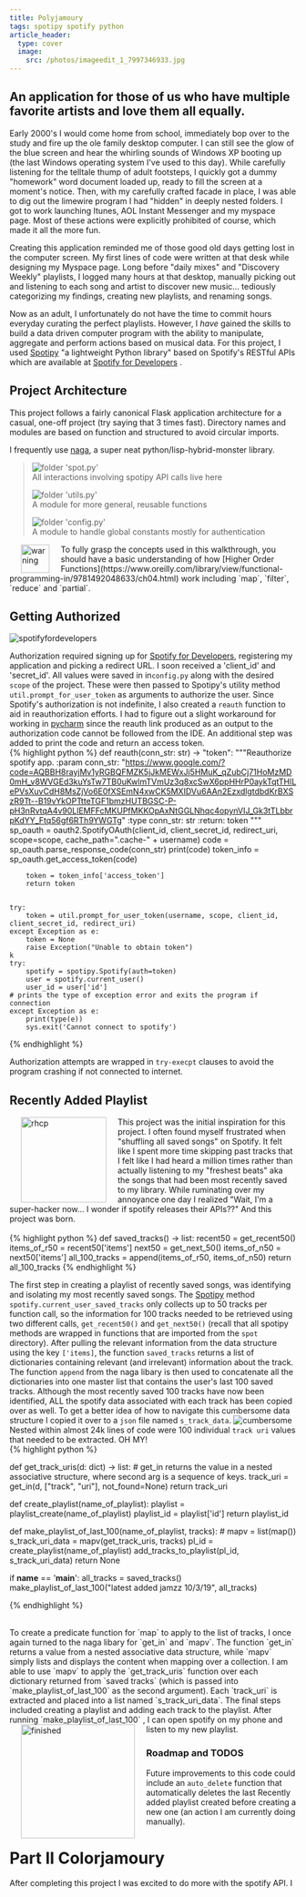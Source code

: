 ```yaml
---
title: Polyjamoury
tags: spotipy spotify python
article_header:
  type: cover
  image:
    src: /photos/imageedit_1_7997346933.jpg
---
```


## An application for those of us who have multiple favorite artists and love them all equally.

Early 2000's I would come home from school, immediately bop over to the study and fire up the ole family desktop computer.
I can still see the glow of the blue screen and hear the whirling sounds of Windows XP booting up (the last Windows operating system I've used to this day).
While carefully listening for the telltale thump of adult footsteps, I quickly got a dummy "homework" word document loaded up, ready to fill the screen
at a moment's notice. Then, with my carefully crafted facade in place, I was able to dig out the limewire program I had "hidden" in deeply nested folders. I
got to work launching Itunes, AOL Instant Messenger and my myspace page. Most of these actions were explicitly prohibited of course, which made it all the
more fun.

Creating this application reminded me of those good old days getting lost in the computer screen. My first lines of code were written at that desk
while designing my Myspace page. Long before "daily mixes" and "Discovery Weekly" playlists, I logged many hours at that desktop, manually picking out
and listening to each song and artist to discover new music... tediously categorizing my findings, creating new playlists, and renaming songs.

Now as an adult, I unfortunately do not have the time to commit hours everyday curating the perfect playlists. However, I *have* gained the skills to build a data driven 
computer program with the ability to manipulate, aggregate and perform actions based on musical data. For this project, I used [Spotipy](https://spotipy.readthedocs.io/en/latest/)
"a lightweight Python library" based on Spotify's RESTful APIs which are available at [Spotify for Developers](https://developer.spotify.com) .

## Project Architecture 

This project follows a fairly canonical Flask application architecture for a casual, one-off project (try saying that 3 times fast).
Directory names and modules are based on function and structured to avoid circular imports. 

I frequently use [naga](https://github.com/jjtolton/naga), a super neat python/lisp-hybrid-monster library.  
 
>![folder](/photos/Paomedia-Small-N-Flat-Folder-document.svg)  'spot.py'  
>  All interactions involving spotipy API calls live here  
>
>![folder](/photos/Paomedia-Small-N-Flat-Folder-document.svg)  'utils.py'  
>  A module for more general, reusable functions  
>
>![folder](/photos/Paomedia-Small-N-Flat-Folder-document.svg)  'config.py'  
>  A module to handle global constants mostly for authentication

<img src="/photos/warning-icon.png" alt="warning" width="50" align="left" hspace="20" />
To fully grasp the concepts used in this walkthrough, you should have a basic understanding of how [Higher Order Functions](https://www.oreilly.com/library/view/functional-programming-in/9781492048633/ch04.html) work including `map`, `filter`, `reduce` and `partial`.

## Getting Authorized  

![spotifyfordevelopers](/photos/1569616318416.png)

Authorization required signing up for [Spotify for Developers](https://developer.spotify.com), registering my application and picking a redirect URL. I soon received a 'client_id' and 'secret_id'.
All values were saved in in`config.py` along with the desired `scope` of the project. These were then passed to Spotipy's utility method `util.prompt_for_user_token` as arguments to authorize the user.
Since Spotify's authorization is not indefinite, I also created a `reauth` function to aid in reauthorization efforts. I had to figure out a slight workaround for working in [pycharm](https://www.jetbrains.com/pycharm/) since the reauth link produced as an output to the authorization code cannot be followed from the IDE. 
An additional step was added to print the code and return an access token.  
{% highlight python %}
    def reauth(conn_str: str) -> "token":
        """Reauthorize spotify app.
        :param conn_str: "https://www.google.com/?code=AQBBH8rayjMv1yRGBQFMZK5jJkMEWxJi5HMuK_qZubCj71HoMzMD0mH_v8WVGEd3kuYsTw7TB0uKwlmTVmUz3q8xcSwX6ppHHrP0aykTqtTHlLePVsXuvCdH8MsZjVo6E0fXSEmN4xwCK5MXIDVu6AAn2EzxdlgtdbdKrBXSzR9Tt--B19vYkOPTtteTGF1bmzHUTBGSC-P-pH3nRvtqA4v90LlEMFFcMKUPfMKKOpAxNtGGLNhqc4opynVIJ_Gk3tTLbbrpKdYY_Ftq56gf6RTh9YWGTg"
        :type conn_str: str
        :return: token
        """
        sp_oauth = oauth2.SpotifyOAuth(client_id, client_secret_id, redirect_uri,
                                       scope=scope, cache_path=".cache-" + username)
        code = sp_oauth.parse_response_code(conn_str)
        print(code)
        token_info = sp_oauth.get_access_token(code)
    
        token = token_info['access_token']
        return token
    
    
    try:
        token = util.prompt_for_user_token(username, scope, client_id, client_secret_id, redirect_uri)
    except Exception as e:
        token = None
        raise Exception("Unable to obtain token")
    k
    try:
        spotify = spotipy.Spotify(auth=token)
        user = spotify.current_user()
        user_id = user['id']
    # prints the type of exception error and exits the program if connection
    except Exception as e:
        print(type(e))
        sys.exit('Cannot connect to spotify')


{% endhighlight %} 

Authorization attempts are wrapped in `try-execpt` clauses to avoid the program crashing if not connected to internet.  




## Recently Added Playlist  

<img src="/photos/9d432dd2ed4e418b256cafaf9bf138a2d19366e6288eebf919e44642f57a8419.jpg" alt="rhcp" width="150" align="left" hspace="20" />

This project was the initial inspiration for this project. I often found myself frustrated when "shuffling all saved songs" on Spotify.
It felt like I spent more time skipping past tracks that I felt like I had heard a million times rather than actually listening to my "freshest beats" aka
the songs that had been most recently saved to my library. While ruminating over my annoyance one day I realized "Wait, I'm a super-hacker now...
I wonder if spotify releases their APIs??" And this project was born.  
<br>
{% highlight python %}
def saved_tracks() -> list:
    recent50 = get_recent50()
    items_of_r50 = recent50['items']
    next50 = get_next_50()
    items_of_n50 = next50['items']
    all_100_tracks = append(items_of_r50, items_of_n50)
    return all_100_tracks
{% endhighlight %}


The first step in creating a playlist of recently saved songs, was identifying and isolating my most recently saved songs.
The [Spotipy](https://spotipy.readthedocs.io/en/latest/) method `spotify.current_user_saved_tracks` only collects up to 50 tracks per function call, so the information for
100 tracks needed to be retrieved using two different calls, `get_recent50()` and `get_next50()` (recall that all spotipy methods are wrapped in functions that are imported from the `spot` directory).
After pulling the relevant information from the data structure using the key `['items]`,
the function `saved_tracks` returns a list of dictionaries containing relevant (and irrelevant) information about the track.
The function `append` from the naga libary is then used to concatenate all the dictionaries into one master list that contains the user's last 100 saved tracks.
Although the most recently saved 100 tracks have now been identified, ALL the spotify data associated with each track has been copied over as well.
To get a better idea of how to navigate this cumbersome data structure I copied it over to a `json` file named `s_track_data`. 
![cumbersome](/photos/pycharm1.png)
Nested within almost 24k lines of code were 100 individual `track uri` values that needed to be extracted. OH MY!  
{% highlight python %}

def get_track_uris(d: dict) -> list:
    # get_in returns the value in a nested associative structure, where second arg is a sequence of keys.
    track_uri = get_in(d, ["track", "uri"], not_found=None)
    return track_uri
    
def create_playlist(name_of_playlist):
    playlist = playlist_create(name_of_playlist)
    playlist_id = playlist['id']
    return playlist_id

def make_playlist_of_last_100(name_of_playlist, tracks):
    # mapv = list(map())
    s_track_uri_data = mapv(get_track_uris, tracks)
    pl_id = create_playlist(name_of_playlist)
    add_tracks_to_playlist(pl_id, s_track_uri_data)
    return None
    
if __name__ == '__main__':
    all_tracks = saved_tracks()
    make_playlist_of_last_100("latest added jamzz 10/3/19", all_tracks)

{% endhighlight %}

<br>
To create a predicate function for `map` to apply to the list of tracks, I once again turned to the naga libary for `get_in` and `mapv`.
The function `get_in` returns a value from a nested associative data structure, while `mapv` simply lists and displays the content when mapping over a collection.
I am able to use `mapv` to apply the `get_track_uris` function over each dictionary returned from `saved tracks`
(which is passed into `make_playlist_of_last_100` as the second argument). Each `track_uri` is extracted and placed into a list named `s_track_uri_data`.
The final steps included creating a playlist and adding each track to the playlist.
After running `make_playlist_of_last_100` , I can open spotify on my phone and listen to my new playlist.

<img src="/photos/recentlyaddedfinished.jpg" alt="finished" width="200x" align="left" hspace="20" />


### Roadmap and TODOS
Future improvements to this code could include an `auto_delete` function that automatically deletes the last Recently added playlist created before creating a new one (an action I am currently doing manually).
  
# Part II Colorjamoury
After completing this project I was excited to do more with the spotify API. I 



<!--more-->